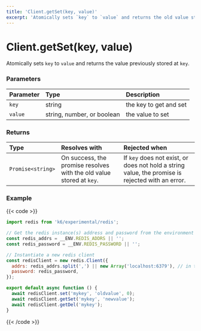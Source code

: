 ```yaml
---
title: 'Client.getSet(key, value)'
excerpt: 'Atomically sets `key` to `value` and returns the old value stored at `key`.'
---
```


# Client.getSet(key, value)

Atomically sets `key` to `value` and returns the value previously stored at `key`.

### Parameters

| Parameter | Type                       | Description            |
| :-------- | :------------------------- | :--------------------- |
| `key`     | string                     | the key to get and set |
| `value`   | string, number, or boolean | the value to set       |

### Returns

| Type              | Resolves with                                                        | Rejected when                                                                                    |
| :---------------- | :------------------------------------------------------------------- | :----------------------------------------------------------------------------------------------- |
| `Promise<string>` | On success, the promise resolves with the old value stored at `key`. | If `key` does not exist, or does not hold a string value, the promise is rejected with an error. |

### Example

{{< code >}}

```javascript
import redis from 'k6/experimental/redis';

// Get the redis instance(s) address and password from the environment
const redis_addrs = __ENV.REDIS_ADDRS || '';
const redis_password = __ENV.REDIS_PASSWORD || '';

// Instantiate a new redis client
const redisClient = new redis.Client({
  addrs: redis_addrs.split(',') || new Array('localhost:6379'), // in the form of 'host:port', separated by commas
  password: redis_password,
});

export default async function () {
  await redisClient.set('mykey', 'oldvalue', 0);
  await redisClient.getSet('mykey', 'newvalue');
  await redisClient.getDel('mykey');
}
```

{{< /code >}}
